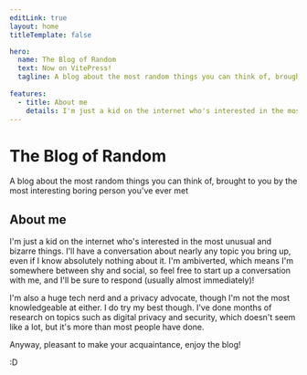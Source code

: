 ```yaml
---
editLink: true
layout: home
titleTemplate: false

hero:
  name: The Blog of Random
  text: Now on VitePress!
  tagline: A blog about the most random things you can think of, brought to you by the most interesting boring person you've ever met
  
features:
  - title: About me
    details: I'm just a kid on the internet who's interested in the most unusual and bizarre things. I'll have a conversation about nearly any topic you bring up, even if I know absolutely nothing about it. I'm ambiverted, which means I'm somewhere between shy and social, so feel free to start up a conversation with me, and I'll be sure to respond (usually almost immediately)! I'm also a huge tech nerd and a privacy advocate, though I'm not the most knowledgeable at either. I do try my best though. I've done months of research on topics such as digital privacy and security, which doesn't seem like a lot, but it's more than most people have done.
---
```


# The Blog of Random

A blog about the most random things you can think of, brought to you by the most interesting boring person you've ever met

## About me

I'm just a kid on the internet who's interested in the most unusual and bizarre things. I'll have a conversation about nearly any topic you bring up, even if I know absolutely nothing about it. I'm ambiverted, which means I'm somewhere between shy and social, so feel free to start up a conversation with me, and I'll be sure to respond (usually almost immediately)!

I'm also a huge tech nerd and a privacy advocate, though I'm not the most knowledgeable at either. I do try my best though. I've done months of research on topics such as digital privacy and security, which doesn't seem like a lot, but it's more than most people have done.

Anyway, pleasant to make your acquaintance, enjoy the blog!

:D
